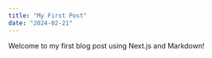 ```yaml
---
title: "My First Post"
date: "2024-02-21"
---
```


Welcome to my first blog post using Next.js and Markdown!